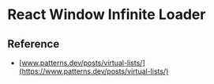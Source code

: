 # React Window Infinite Loader

## Reference

* [www.patterns.dev/posts/virtual-lists/](https://www.patterns.dev/posts/virtual-lists/)